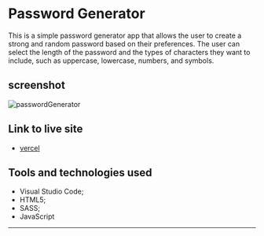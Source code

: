 # Password Generator

This is a simple password generator app that allows the user to create a strong
and random password based on their preferences. The user can select the length
of the password and the types of characters they want to include, such as
uppercase, lowercase, numbers, and symbols.

## screenshot

![passwordGenerator](https://user-images.githubusercontent.com/70277574/188941250-81b19fdb-2596-4a42-84cb-16983f059b93.png)

## Link to live site

- [vercel](https://password-generator-js-eight.vercel.app/)

## Tools and technologies used

- Visual Studio Code;
- HTML5;
- SASS;
- JavaScript

---
